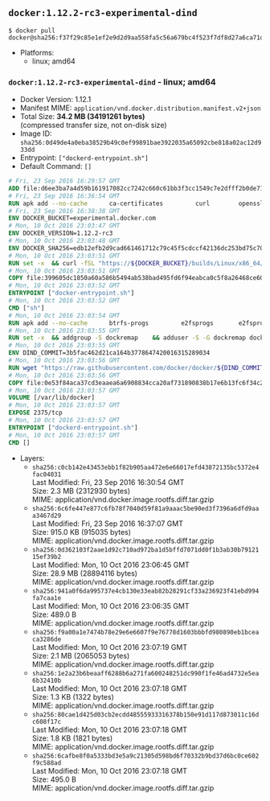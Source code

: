 ## `docker:1.12.2-rc3-experimental-dind`

```console
$ docker pull docker@sha256:f37f29c85e1ef2e9d2d9aa558fa5c56a679bc4f523f7df8d27a6ca71d030e778
```

-	Platforms:
	-	linux; amd64

### `docker:1.12.2-rc3-experimental-dind` - linux; amd64

-	Docker Version: 1.12.1
-	Manifest MIME: `application/vnd.docker.distribution.manifest.v2+json`
-	Total Size: **34.2 MB (34191261 bytes)**  
	(compressed transfer size, not on-disk size)
-	Image ID: `sha256:0d49de4a0eba38529b49c0ef99891bae3922035a65092cbe818a02ac12d933dd`
-	Entrypoint: `["dockerd-entrypoint.sh"]`
-	Default Command: `[]`

```dockerfile
# Fri, 23 Sep 2016 16:29:57 GMT
ADD file:d6ee3ba7a4d59b161917082cc7242c660c61bb3f3cc1549c7e2dfff2b0de7104 in / 
# Fri, 23 Sep 2016 16:36:54 GMT
RUN apk add --no-cache 		ca-certificates 		curl 		openssl
# Fri, 23 Sep 2016 16:38:38 GMT
ENV DOCKER_BUCKET=experimental.docker.com
# Mon, 10 Oct 2016 23:03:47 GMT
ENV DOCKER_VERSION=1.12.2-rc3
# Mon, 10 Oct 2016 23:03:48 GMT
ENV DOCKER_SHA256=edb12efb2d9cad661461712c79c45f5cdccf42136dc253bd75c70156202fcdc8
# Mon, 10 Oct 2016 23:03:51 GMT
RUN set -x 	&& curl -fSL "https://${DOCKER_BUCKET}/builds/Linux/x86_64/docker-${DOCKER_VERSION}.tgz" -o docker.tgz 	&& echo "${DOCKER_SHA256} *docker.tgz" | sha256sum -c - 	&& tar -xzvf docker.tgz 	&& mv docker/* /usr/local/bin/ 	&& rmdir docker 	&& rm docker.tgz 	&& docker -v
# Mon, 10 Oct 2016 23:03:51 GMT
COPY file:399605dc1850a60a586b5494ab538bad495fd6f94eabca0c5f8a26468ce6030f in /usr/local/bin/ 
# Mon, 10 Oct 2016 23:03:52 GMT
ENTRYPOINT ["docker-entrypoint.sh"]
# Mon, 10 Oct 2016 23:03:52 GMT
CMD ["sh"]
# Mon, 10 Oct 2016 23:03:54 GMT
RUN apk add --no-cache 		btrfs-progs 		e2fsprogs 		e2fsprogs-extra 		iptables 		xfsprogs 		xz
# Mon, 10 Oct 2016 23:03:55 GMT
RUN set -x 	&& addgroup -S dockremap 	&& adduser -S -G dockremap dockremap 	&& echo 'dockremap:165536:65536' >> /etc/subuid 	&& echo 'dockremap:165536:65536' >> /etc/subgid
# Mon, 10 Oct 2016 23:03:55 GMT
ENV DIND_COMMIT=3b5fac462d21ca164b3778647420016315289034
# Mon, 10 Oct 2016 23:03:56 GMT
RUN wget "https://raw.githubusercontent.com/docker/docker/${DIND_COMMIT}/hack/dind" -O /usr/local/bin/dind 	&& chmod +x /usr/local/bin/dind
# Mon, 10 Oct 2016 23:03:56 GMT
COPY file:0e53f84aca37cd3eaaea6a6908834cca20af731890838b17e6b13fc6f34c20b3 in /usr/local/bin/ 
# Mon, 10 Oct 2016 23:03:57 GMT
VOLUME [/var/lib/docker]
# Mon, 10 Oct 2016 23:03:57 GMT
EXPOSE 2375/tcp
# Mon, 10 Oct 2016 23:03:57 GMT
ENTRYPOINT ["dockerd-entrypoint.sh"]
# Mon, 10 Oct 2016 23:03:57 GMT
CMD []
```

-	Layers:
	-	`sha256:c0cb142e43453ebb1f82b905aa472e6e66017efd43872135bc5372e4fac04031`  
		Last Modified: Fri, 23 Sep 2016 16:30:54 GMT  
		Size: 2.3 MB (2312930 bytes)  
		MIME: application/vnd.docker.image.rootfs.diff.tar.gzip
	-	`sha256:6c6fe447e877c6fb78f7040d59f81a9aaac5be90ed3f7396a6dfd9aaa3467d29`  
		Last Modified: Fri, 23 Sep 2016 16:37:07 GMT  
		Size: 915.0 KB (915035 bytes)  
		MIME: application/vnd.docker.image.rootfs.diff.tar.gzip
	-	`sha256:0d362103f2aae1d92c710ad972ba1d5bffd7071dd0f1b3ab30b7912115ef39b2`  
		Last Modified: Mon, 10 Oct 2016 23:06:45 GMT  
		Size: 28.9 MB (28894116 bytes)  
		MIME: application/vnd.docker.image.rootfs.diff.tar.gzip
	-	`sha256:941a0f6da995737e4cb130e33eab82b28291cf33a236923f41ebd994fa7caa1e`  
		Last Modified: Mon, 10 Oct 2016 23:06:35 GMT  
		Size: 489.0 B  
		MIME: application/vnd.docker.image.rootfs.diff.tar.gzip
	-	`sha256:f9a00a1e7474b78e29e6e6607f9e76778d1603bbbfd980890eb1bceaca3286de`  
		Last Modified: Mon, 10 Oct 2016 23:07:19 GMT  
		Size: 2.1 MB (2065053 bytes)  
		MIME: application/vnd.docker.image.rootfs.diff.tar.gzip
	-	`sha256:1e2a23b6beaaff6288b6a271fa600248251dc990f1fe46ad4732e5ea6b32410b`  
		Last Modified: Mon, 10 Oct 2016 23:07:18 GMT  
		Size: 1.3 KB (1322 bytes)  
		MIME: application/vnd.docker.image.rootfs.diff.tar.gzip
	-	`sha256:80cae1d425d03cb2ecdd48555933316378b150e91d117d873011c16dc608f17c`  
		Last Modified: Mon, 10 Oct 2016 23:07:18 GMT  
		Size: 1.8 KB (1821 bytes)  
		MIME: application/vnd.docker.image.rootfs.diff.tar.gzip
	-	`sha256:6cafbe8f0a5333bd3e5a9c21305d598bd6f70332b9bd37d6bc0ce602f9c588ad`  
		Last Modified: Mon, 10 Oct 2016 23:07:18 GMT  
		Size: 495.0 B  
		MIME: application/vnd.docker.image.rootfs.diff.tar.gzip
